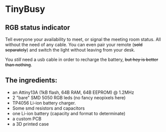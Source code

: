 
# TinyBusy

## RGB status indicator

Tell everyone your availability to meet, or signal the meeting room status. All without the need of any cable. You can even pair your remote (~~sold separately~~) and switch the light without leaving from your desk.

You *still* need a usb cable in order to recharge the battery, ~~but hey is better than nothing~~.

## The ingredients:

- an Attiny13A (1kB flash, 64B RAM, 64B EEPROM) @ 1.2MHz
- 2 "bare" SMD 5050 RGB leds (no fancy neopixels here)
- TP4056 Li-ion battery charger.
- Some smd resistors and capacitors
- one Li-ion battery (capacity and format to determinate)
- a custom PCB
- a 3D printed case